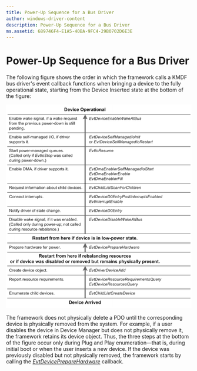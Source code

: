 ```yaml
---
title: Power-Up Sequence for a Bus Driver
author: windows-driver-content
description: Power-Up Sequence for a Bus Driver
ms.assetid: 689746F4-E1A5-40BA-9FC4-29B0702D6E3E
---
```


# Power-Up Sequence for a Bus Driver


The following figure shows the order in which the framework calls a KMDF bus driver's event callback functions when bringing a device to the fully operational state, starting from the Device Inserted state at the bottom of the figure:

![power-up sequence for a bus driver](images/pdo-powerup.png)

The framework does not physically delete a PDO until the corresponding device is physically removed from the system. For example, if a user disables the device in Device Manager but does not physically remove it, the framework retains its device object. Thus, the three steps at the bottom of the figure occur only during Plug and Play enumeration—that is, during initial boot or when the user inserts a new device. If the device was previously disabled but not physically removed, the framework starts by calling the [*EvtDevicePrepareHardware*](https://msdn.microsoft.com/library/windows/hardware/ff540880) callback.

 

 





